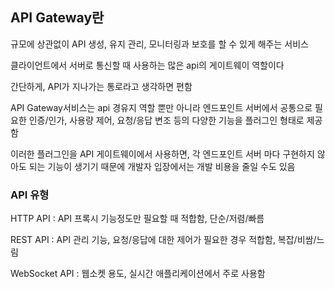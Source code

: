 ## API Gateway란
규모에 상관없이 API 생성, 유지 관리, 모니터링과 보호를 할 수 있게 해주는 서비스  
  
클라이언트에서 서버로 통신할 때 사용하는 많은 api의 게이트웨이 역할이다  
  
간단하게, API가 지나가는 통로라고 생각하면 편함

API Gateway서비스는 api 경유지 역할 뿐만 아니라 엔드포인트 서버에서 공통으로 필요한 인증/인가, 사용량 제어, 요청/응답 변조 등의 다양한 기능을 플러그인 형태로 제공함  
  
이러한 플러그인을 API 게이트웨이에서 사용하면, 각 엔드포인트 서버 마다 구현하지 않아도 되는 기능이 생기기 때문에 개발자 입장에서는 개발 비용을 줄일 수도 있음

### API 유형
HTTP API : API 프록시 기능정도만 필요할 때 적합함, 단순/저렴/빠름  
  
REST API : API 관리 기능, 요청/응답에 대한 제어가 필요한 경우 적합함, 복잡/비쌈/느림  
  
WebSocket API : 웹소켓 용도, 실시간 애플리케이션에서 주로 사용함
